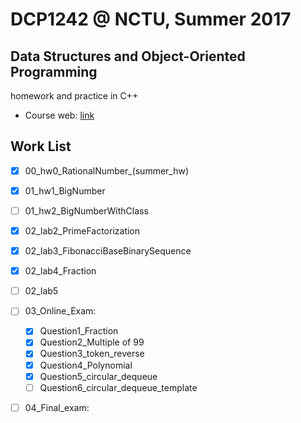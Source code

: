 # DCP1242 @ NCTU, Summer 2017
## Data Structures and Object-Oriented Programming
homework and practice in C++

* Course web: [link](https://summercourse.nctu.edu.tw/SYS_CrsOutLineEditShow.aspx?Acy=105&Sem=X&classNo=1024) 


## Work List

- [x] 00_hw0_RationalNumber_(summer_hw)
- [x] 01_hw1_BigNumber
- [ ] 01_hw2_BigNumberWithClass
- [x] 02_lab2_PrimeFactorization
- [x] 02_lab3_FibonacciBaseBinarySequence
- [x] 02_lab4_Fraction
- [ ] 02_lab5
- [ ] 03_Online_Exam:
    - [x] Question1_Fraction
    - [x] Question2_Multiple of 99
    - [x] Question3_token_reverse
    - [x] Question4_Polynomial
    - [x] Question5_circular_dequeue
    - [ ] Question6_circular_dequeue_template
- [ ] 04_Final_exam:

